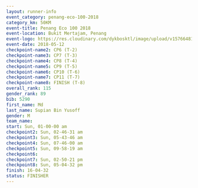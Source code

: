 ```yaml
--- 
layout: runner-info 
event_category: penang-eco-100-2018 
category_km: 50KM 
event-title: Penang Eco 100 2018 
event-location: Bukit Mertajam, Penang 
event-logo: https://res.cloudinary.com/dykbosktl/image/upload/v1576648106/Logo/Logo_lovxhg.jpg 
event-date: 2018-05-12 
checkpoint-name2: CP6 (T-2) 
checkpoint-name3: CP7 (T-3) 
checkpoint-name4: CP8 (T-4) 
checkpoint-name5: CP9 (T-5) 
checkpoint-name6: CP10 (T-6) 
checkpoint-name7: CP11 (T-7) 
checkpoint-name8: FINISH (T-8) 
overall_rank: 115
gender_rank: 89
bib: 5290
first_name: Md
last_name: Supian Bin Yusoff
gender: M
team_name: 
start: Sun, 01-00-00 am
checkpoint2: Sun, 02-46-31 am
checkpoint3: Sun, 05-43-46 am
checkpoint4: Sun, 07-46-00 am
checkpoint5: Sun, 09-58-19 am
checkpoint6: 
checkpoint7: Sun, 02-50-21 pm
checkpoint8: Sun, 05-04-32 pm
finish: 16-04-32
status: FINISHER
--- 
```

